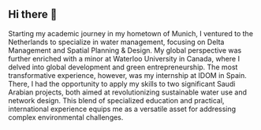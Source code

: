 ## Hi there 👋

Starting my academic journey in my hometown of Munich, I ventured to the Netherlands to specialize in water management, focusing on Delta Management and Spatial Planning & Design. My global perspective was further enriched with a minor at Waterloo University in Canada, where I delved into global development and green entrepreneurship. The most transformative experience, however, was my internship at IDOM in Spain. There, I had the opportunity to apply my skills to two significant Saudi Arabian projects, both aimed at revolutionizing sustainable water use and network design. This blend of specialized education and practical, international experience equips me as a versatile asset for addressing complex environmental challenges.
<!--
**skaiser-log/skaiser-log** is a ✨ _special_ ✨ repository because its `README.md` (this file) appears on your GitHub profile.

Here are some ideas to get you started:

- 🔭 I’m currently working on ...
- 🌱 I’m currently learning ...
- 👯 I’m looking to collaborate on ...
- 🤔 I’m looking for help with ...
- 💬 Ask me about ...
- 📫 How to reach me: ...
- 😄 Pronouns: ...
- ⚡ Fun fact: ...
-->
